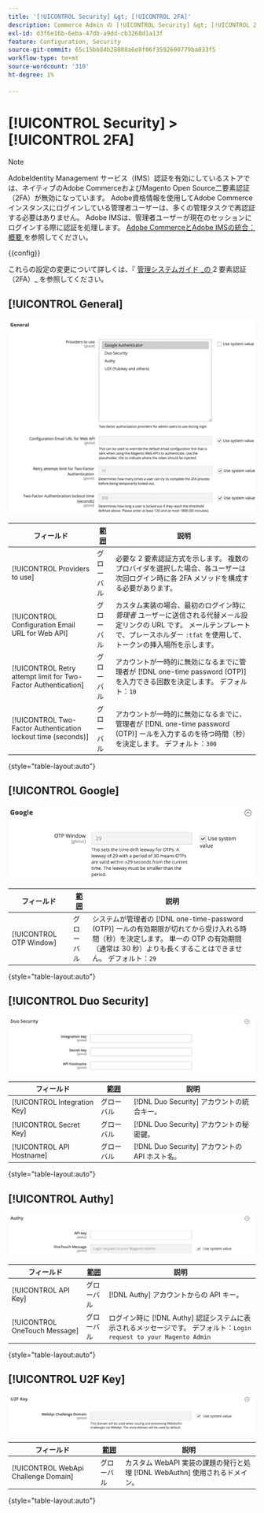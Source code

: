 ```yaml
---
title: '[!UICONTROL Security] &gt; [!UICONTROL 2FA]'
description: Commerce Admin の [!UICONTROL Security] &gt; [!UICONTROL 2FA] ページで設定を確認します。
exl-id: d3f6e16b-6eba-47db-a9dd-cb3268d1a13f
feature: Configuration, Security
source-git-commit: 65c15bb84b28088a6e8f06f3592600779ba033f5
workflow-type: tm+mt
source-wordcount: '310'
ht-degree: 1%

---
```


# [!UICONTROL Security] > [!UICONTROL 2FA]

>[!NOTE]
>
>AdobeIdentity Management サービス（IMS）認証を有効にしているストアでは、ネイティブのAdobe CommerceおよびMagento Open Source二要素認証（2FA）が無効になっています。 Adobe資格情報を使用してAdobe Commerce インスタンスにログインしている管理者ユーザーは、多くの管理タスクで再認証する必要はありません。 Adobe IMSは、管理者ユーザーが現在のセッションにログインする際に認証を処理します。 [Adobe CommerceとAdobe IMSの統合：概要 ](https://experienceleague.adobe.com/docs/commerce-admin/start/admin/ims/adobe-ims-integration-overview.html) を参照してください。

{{config}}

これらの設定の変更について詳しくは、『 [ 管理システムガイド _の ](../../systems/security-two-factor-authentication.md)2 要素認証（2FA）_ を参照してください。

## [!UICONTROL General]

![ 一般 ](./assets/2fa-general.png)<!-- zoom -->

| フィールド | [ 範囲 ](../../getting-started/websites-stores-views.md#scope-settings) | 説明 |
|--- |--- |--- |
| [!UICONTROL Providers to use] | グローバル | 必要な 2 要素認証方式を示します。 複数のプロバイダを選択した場合、各ユーザーは次回ログイン時に各 2FA メソッドを構成する必要があります。 |
| [!UICONTROL Configuration Email URL for Web API] | グローバル | カスタム実装の場合、最初のログイン時に _管理者_ ユーザーに送信される代替メール設定リンクの URL です。 メールテンプレートで、プレースホルダー `:tfat` を使用して、トークンの挿入場所を示します。 |
| [!UICONTROL Retry attempt limit for Two-Factor Authentication] | グローバル | アカウントが一時的に無効になるまでに管理者が [!DNL one-time password (OTP)] を入力できる回数を決定します。 デフォルト：`10` |
| [!UICONTROL Two-Factor Authentication lockout time (seconds)] | グローバル | アカウントが一時的に無効になるまでに、管理者が [!DNL one-time password (OTP)] ールを入力するのを待つ時間（秒）を決定します。 デフォルト：`300` |

{style="table-layout:auto"}

## [!UICONTROL Google]

![Google](./assets/2fa-google.png)<!-- zoom -->

| フィールド | [ 範囲 ](../../getting-started/websites-stores-views.md#scope-settings) | 説明 |
|--- |--- |--- |
| [!UICONTROL OTP Window] | グローバル | システムが管理者の [!DNL one-time-password (OTP)] ールの有効期限が切れてから受け入れる時間（秒）を決定します。 単一の OTP の有効期間（通常は 30 秒）よりも長くすることはできません。 デフォルト：`29` |

{style="table-layout:auto"}

## [!UICONTROL Duo Security]

![Duo セキュリティ ](./assets/2fa-duo-security.png)<!-- zoom -->

| フィールド | [ 範囲 ](../../getting-started/websites-stores-views.md#scope-settings) | 説明 |
|--- |--- |--- |
| [!UICONTROL Integration Key] | グローバル | [!DNL Duo Security] アカウントの統合キー。 |
| [!UICONTROL Secret Key] | グローバル | [!DNL Duo Security] アカウントの秘密鍵。 |
| [!UICONTROL API Hostname] | グローバル | [!DNL Duo Security] アカウントの API ホスト名。 |

{style="table-layout:auto"}

## [!UICONTROL Authy]

![Authy](./assets/2fa-authy.png)<!-- zoom -->

| フィールド | [ 範囲 ](../../getting-started/websites-stores-views.md#scope-settings) | 説明 |
|--- |--- |--- |
| [!UICONTROL API Key] | グローバル | [!DNL Authy] アカウントからの API キー。 |
| [!UICONTROL OneTouch Message] | グローバル | ログイン時に [!DNL Authy] 認証システムに表示されるメッセージです。 デフォルト：`Login request to your Magento Admin` |

{style="table-layout:auto"}

## [!UICONTROL U2F Key]

![U2F キー ](./assets/2fa-u2f-key.png)<!-- zoom -->

| フィールド | [ 範囲 ](../../getting-started/websites-stores-views.md#scope-settings) | 説明 |
|--- |--- |--- |
| [!UICONTROL WebApi Challenge Domain] | グローバル | カスタム WebAPI 実装の課題の発行と処理 [!DNL WebAuthn] 使用されるドメイン。 |

{style="table-layout:auto"}
